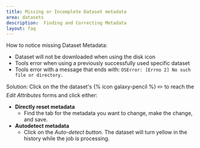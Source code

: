 ```yaml
---
title: Missing or Incomplete Dataset metadata 
area: datasets   
description:  Finding and Correcting Metadata
layout: faq         
---
```


How to notice missing Dataset Metadata:
- Dataset will not be downloaded when using the disk icon
- Tools error when using a previously successfully used specific dataset
- Tools error with a message that ends with: ``OSError: [Errno 2] No such file or directory.``

Solution:
Click on the the dataset's {% icon galaxy-pencil %} ✏️ to reach the _Edit Attributes_ forms and click either:
- **Directly reset metadata** 
  - Find the tab for the metadata you want to change, make the change, and save.
- **Autodetect metadata**
  - Click on the _Auto-detect button_. The dataset will turn yellow in the history while the job is processing.




